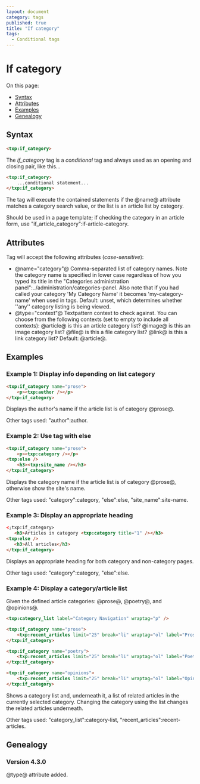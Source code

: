```yaml
---
layout: document
category: tags
published: true
title: "If category"
tags:
  - Conditional tags
---
```


# If category

On this page:

* [Syntax](#user-content-syntax)
* [Attributes](#user-content-attributes)
* [Examples](#user-content-examples)
* [Genealogy](#user-content-genealogy)

## Syntax

```html
<txp:if_category>
```

The *if_category* tag is a _conditional_ tag and always used as an opening and closing pair, like this...

```html
<txp:if_category>
    ...conditional statement...
</txp:if_category>
```

The tag will execute the contained statements if the @name@ attribute matches a category search value, or the list is an article list by category.

Should be used in a page template; if checking the category in an article form, use "if_article_category":if-article-category.

## Attributes

Tag will accept the following attributes (*case-sensitive*):

* @name="category"@
Comma-separated list of category names. Note the category name is specified in lower case regardless of how you typed its title in the "Categories administration panel":../administration/categories-panel. Also note that if you had called your category 'My Category Name' it becomes 'my-category-name' when used in tags.
Default: unset, which determines whether ''any'' category listing is being viewed.
* @type="context"@
Textpattern context to check against. You can choose from the following contexts (set to empty to include all contexts):
@article@ is this an article category list?
@image@ is this an image category list?
@file@ is this a file category list?
@link@ is this a link category list?
Default: @article@.

## Examples

### Example 1: Display info depending on list category

```html
<txp:if_category name="prose">
    <p><txp:author /></p>
</txp:if_category>
```

Displays the author's name if the article list is of category @prose@.

Other tags used: "author":author.

### Example 2: Use tag with else

```html
<txp:if_category name="prose">
    <p><txp:category /></p>
<txp:else />
    <h3><txp:site_name /></h3>
</txp:if_category>
```

Displays the category name if the article list is of category @prose@, otherwise show the site's name.

Other tags used: "category":category, "else":else, "site_name":site-name.

### Example 3: Display an appropriate heading

```html
<;txp:if_category>
   <h3>Articles in category <txp:category title="1" /></h3>
<txp:else />
   <h3>All articles</h3>
</txp:if_category>
```

Displays an appropriate heading for both category and non-category pages.

Other tags used: "category":category, "else":else.

### Example 4: Display a category/article list

Given the defined article categories: @prose@, @poetry@, and @opinions@.

```html
<txp:category_list label="Category Navigation" wraptag="p" />

<txp:if_category name="prose">
    <txp:recent_articles limit="25" break="li" wraptag="ol" label="Prose" category="prose" />
</txp:if_category>

<txp:if_category name="poetry">
    <txp:recent_articles limit="25" break="li" wraptag="ol" label="Poetry" category="poetry" />
</txp:if_category>

<txp:if_category name="opinions">
    <txp:recent_articles limit="25" break="li" wraptag="ol" label="Opinions" category="opinions" />
</txp:if_category>
```

Shows a category list and, underneath it, a list of related articles in the currently selected category. Changing the category using the list changes the related articles underneath.

Other tags used: "category_list":category-list, "recent_articles":recent-articles.

## Genealogy

### Version 4.3.0

@type@ attribute added.
